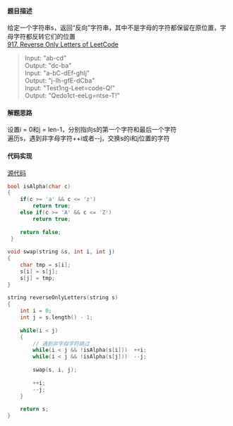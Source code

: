 #### 题目描述

给定一个字符串s，返回“反向”字符串，其中不是字母的字符都保留在原位置，字母字符都反转它们的位置  
[917. Reverse Only Letters of LeetCode](https://leetcode.com/problems/reverse-only-letters/description/)

> Input: "ab-cd"   
  Output: "dc-ba"  
  Input: "a-bC-dEf-ghIj"  
  Output: "j-Ih-gfE-dCba"  
  Input: "Test1ng-Leet=code-Q!"  
  Output: "Qedo1ct-eeLg=ntse-T!"

#### 解题思路

设置i = 0和j = len-1，分别指向s的第一个字符和最后一个字符  
遍历s，遇到非字母字符++i或者--j，交换s的i和j位置的字符

#### 代码实现

[源代码](/DivideAndConquer/reverse_pair.cpp)

```cpp
bool isAlpha(char c)
{
    if(c >= 'a' && c <= 'z')
        return true;
    else if(c >= 'A' && c <= 'Z')
        return true;
    
    return false;
 }
    
void swap(string &s, int i, int j)
{
    char tmp = s[i];
    s[i] = s[j];
    s[j] = tmp;
}
    
string reverseOnlyLetters(string s) 
{
    int i = 0;
    int j = s.length() - 1;
    
    while(i < j)
    {
    	// 遇到非字母字符跳过
        while(i < j && !isAlpha(s[i]))  ++i;
        while(i < j && !isAlpha(s[j]))  --j;
        
        swap(s, i, j);
        
        ++i;
        --j;
    }
    
    return s;
}
```

